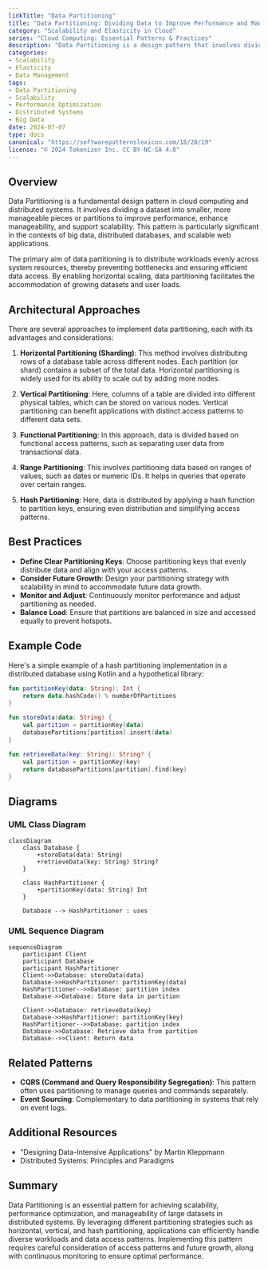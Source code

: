 ```yaml
---
linkTitle: "Data Partitioning"
title: "Data Partitioning: Dividing Data to Improve Performance and Manageability"
category: "Scalability and Elasticity in Cloud"
series: "Cloud Computing: Essential Patterns & Practices"
description: "Data Partitioning is a design pattern that involves dividing a dataset into smaller, more manageable segments to improve performance, enable scalability, and enhance manageability. It is crucial in distributed systems and big data applications where large datasets need to be handled efficiently."
categories:
- Scalability
- Elasticity
- Data Management
tags:
- Data Partitioning
- Scalability
- Performance Optimization
- Distributed Systems
- Big Data
date: 2024-07-07
type: docs
canonical: "https://softwarepatternslexicon.com/18/20/19"
license: "© 2024 Tokenizer Inc. CC BY-NC-SA 4.0"
---
```



## Overview

Data Partitioning is a fundamental design pattern in cloud computing and distributed systems. It involves dividing a dataset into smaller, more manageable pieces or partitions to improve performance, enhance manageability, and support scalability. This pattern is particularly significant in the contexts of big data, distributed databases, and scalable web applications.

The primary aim of data partitioning is to distribute workloads evenly across system resources, thereby preventing bottlenecks and ensuring efficient data access. By enabling horizontal scaling, data partitioning facilitates the accommodation of growing datasets and user loads.

## Architectural Approaches

There are several approaches to implement data partitioning, each with its advantages and considerations:

1. **Horizontal Partitioning (Sharding)**: This method involves distributing rows of a database table across different nodes. Each partition (or shard) contains a subset of the total data. Horizontal partitioning is widely used for its ability to scale out by adding more nodes.

2. **Vertical Partitioning**: Here, columns of a table are divided into different physical tables, which can be stored on various nodes. Vertical partitioning can benefit applications with distinct access patterns to different data sets.

3. **Functional Partitioning**: In this approach, data is divided based on functional access patterns, such as separating user data from transactional data.

4. **Range Partitioning**: This involves partitioning data based on ranges of values, such as dates or numeric IDs. It helps in queries that operate over certain ranges.

5. **Hash Partitioning**: Here, data is distributed by applying a hash function to partition keys, ensuring even distribution and simplifying access patterns.

## Best Practices

- **Define Clear Partitioning Keys**: Choose partitioning keys that evenly distribute data and align with your access patterns.
- **Consider Future Growth**: Design your partitioning strategy with scalability in mind to accommodate future data growth.
- **Monitor and Adjust**: Continuously monitor performance and adjust partitioning as needed.
- **Balance Load**: Ensure that partitions are balanced in size and accessed equally to prevent hotspots.

## Example Code

Here's a simple example of a hash partitioning implementation in a distributed database using Kotlin and a hypothetical library:

```kotlin
fun partitionKey(data: String): Int {
    return data.hashCode() % numberOfPartitions
}

fun storeData(data: String) {
    val partition = partitionKey(data)
    databasePartitions[partition].insert(data)
}

fun retrieveData(key: String): String? {
    val partition = partitionKey(key)
    return databasePartitions[partition].find(key)
}
```

## Diagrams

### UML Class Diagram

```mermaid
classDiagram
    class Database {
        +storeData(data: String)
        +retrieveData(key: String) String?
    }

    class HashPartitioner {
        +partitionKey(data: String) Int
    }
    
    Database --> HashPartitioner : uses
```

### UML Sequence Diagram

```mermaid
sequenceDiagram
    participant Client
    participant Database
    participant HashPartitioner
    Client->>Database: storeData(data)
    Database->>HashPartitioner: partitionKey(data)
    HashPartitioner-->>Database: partition index
    Database->>Database: Store data in partition

    Client->>Database: retrieveData(key)
    Database->>HashPartitioner: partitionKey(key)
    HashPartitioner-->>Database: partition index
    Database->>Database: Retrieve data from partition
    Database-->>Client: Return data
```

## Related Patterns

- **CQRS (Command and Query Responsibility Segregation)**: This pattern often uses partitioning to manage queries and commands separately.
- **Event Sourcing**: Complementary to data partitioning in systems that rely on event logs.

## Additional Resources

- "Designing Data-Intensive Applications" by Martin Kleppmann
- Distributed Systems: Principles and Paradigms

## Summary

Data Partitioning is an essential pattern for achieving scalability, performance optimization, and manageability of large datasets in distributed systems. By leveraging different partitioning strategies such as horizontal, vertical, and hash partitioning, applications can efficiently handle diverse workloads and data access patterns. Implementing this pattern requires careful consideration of access patterns and future growth, along with continuous monitoring to ensure optimal performance.
